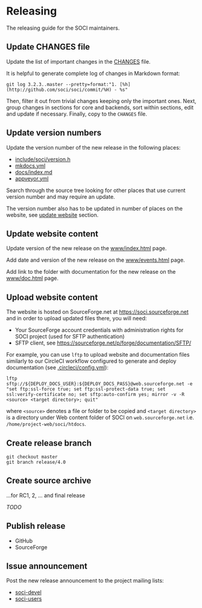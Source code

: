 # Releasing

The releasing guide for the SOCI maintainers.

## Update CHANGES file

Update the list of important changes in the [CHANGES](CHANGES) file.

It is helpful to generate complete log of changes in Markdown format:

```
git log 3.2.3..master --pretty=format:"1. [%h](http://github.com/soci/soci/commit/%H) - %s"
```

Then, filter it out from trivial changes keeping only the important ones.
Next, group changes in sections for core and backends, sort within sections,
edit and update if necessary. Finally, copy to the `CHANGES` file.

## Update version numbers

Update the version number of the new release in the following places:

- [include/soci/version.h](include/soci/version.h)
- [mkdocs.yml](mkdocs.yml)
- [docs/index.md](docs/index.md)
- [appveyor.yml](appveyor.yml)

Search through the source tree looking for other places that use current
version number and may require an update.

The version number also has to be updated in number of places on the website,
see [update website](#update-website) section.

## Update website content

Update version of the new release on the [www/index.html](www/index.html) page.

Add date and version of the new release on the [www/events.html](www/events.html) page.

Add link to the folder with documentation for the new release
on the [www/doc.html](www/doc.html) page.

## Upload website content

The website is hosted on SourceForge.net at https://soci.sourceforge.net and
in order to upload updated files there, you will need:

- Your SourceForge account credentials with administration rights for SOCI project (used for SFTP authentication)
- SFTP client, see https://sourceforge.net/p/forge/documentation/SFTP/

For example, you can use `lftp` to upload website and documentation files
similarly to our CircleCI workflow configured to generate and deploy
documentation (see [.circleci/config.yml](.circleci/config.yml)):

```
lftp sftp://${DEPLOY_DOCS_USER}:${DEPLOY_DOCS_PASS}@web.sourceforge.net -e "set ftp:ssl-force true; set ftp:ssl-protect-data true; set ssl:verify-certificate no; set sftp:auto-confirm yes; mirror -v -R <source> <target directory>; quit"
```

where `<source>` denotes a file or folder to be copied
and `<target directory>` is a directory under Web content folder
of SOCI on `web.sourceforge.net` i.e. `/home/project-web/soci/htdocs`.

## Create release branch

```
git checkout master
git branch release/4.0
```

## Create source archive

...for RC1, 2, ... and final release

*TODO*

## Publish release

- GitHub
- SourceForge

## Issue announcement

Post the new release announcement to the project mailing lists:

- [soci-devel](https://sourceforge.net/p/soci/mailman/soci-devel/)
- [soci-users](https://sourceforge.net/p/soci/mailman/soci-users/)


